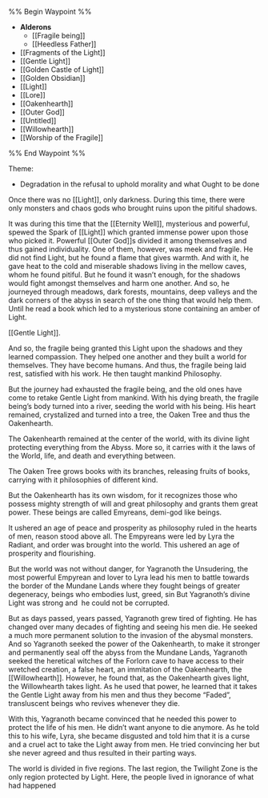 %% Begin Waypoint %%
- **Alderons**
	- [[Fragile being]]
	- [[Heedless Father]]
- [[Fragments of the Light]]
- [[Gentle Light]]
- [[Golden Castle of Light]]
- [[Golden Obsidian]]
- [[Light]]
- [[Lore]]
- [[Oakenhearth]]
- [[Outer God]]
- [[Untitled]]
- [[Willowhearth]]
- [[Worship of the Fragile]]

%% End Waypoint %%

Theme:
- Degradation in the refusal to uphold morality and what Ought to be done

Once there was no [[Light]], only darkness. During this time, there were only monsters and chaos gods who brought ruins upon the pitiful shadows.

It was during this time that the [[Eternity Well]], mysterious and powerful, spewed the Spark of [[Light]] which granted immense power upon those who picked it. Powerful [[Outer God]]s divided it among themselves and thus gained individuality. One of them, however, was meek and fragile. He did not find Light, but he found a flame that gives warmth. And with it, he gave heat to the cold and miserable shadows living in the mellow caves, whom he found pitiful. But he found it wasn’t enough, for the shadows would fight amongst themselves and harm one another. And so, he journeyed through meadows, dark forests, mountains, deep valleys and the dark corners of the abyss in search of the one thing that would help them. Until he read a book which led to a mysterious stone containing an amber of Light.

[[Gentle Light]].

And so, the fragile being granted this Light upon the shadows and they learned compassion. They helped one another and they built a world for themselves. They have become humans. And thus, the fragile being laid rest, satisfied with his work. He then taught mankind Philosophy.

But the journey had exhausted the fragile being, and the old ones have come to retake Gentle Light from mankind. With his dying breath, the fragile being’s body turned into a river, seeding the world with his being. His heart remained, crystalized and turned into a tree, the Oaken Tree and thus the Oakenhearth.

The Oakenhearth remained at the center of the world, with its divine light protecting everything from the Abyss. More so, it carries with it the laws of the World, life, and death and everything between.

The Oaken Tree grows books with its branches, releasing fruits of books, carrying with it philosophies of different kind.

But the Oakenhearth has its own wisdom, for it recognizes those who possess mighty strength of will and great philosophy and grants them great power. These beings are called Emyreans, demi-god like beings.

It ushered an age of peace and prosperity as philosophy ruled in the hearts of men, reason stood above all. The Empyreans were led by Lyra the Radiant, and order was brought into the world. This ushered an age of prosperity and flourishing.

But the world was not without danger, for Yagranoth the Unsudering, the most powerful Empyrean and lover to Lyra lead his men to battle towards the border of the Mundane Lands where they fought beings of greater degeneracy, beings who embodies lust, greed, sin But Yagranoth’s divine Light was strong and  he could not be corrupted.

But as days passed, years passed, Yagranoth grew tired of fighting. He has changed over many decades of fighting and seeing his men die. He seeked a much more permanent solution to the invasion of the abysmal monsters. And so Yagranoth seeked the power of the Oakenhearth, to make it stronger and permanently seal off the abyss from the Mundane Lands, Yagranoth seeked the heretical witches of the Forlorn cave to have access to their wretched creation, a false heart, an immitation of the Oakenhearth, the [[Willowhearth]]. However, he found that, as the Oakenhearth gives light, the Willowhearth takes light. As he used that power, he learned that it takes the Gentle Light away from his men and thus they become “Faded”, transluscent beings who revives whenever they die.

With this, Yagranoth became convinced that he needed this power to protect the life of his men. He didn’t want anyone to die anymore. As he told this to his wife, Lyra, she became disgusted and told him that it is a curse and a cruel act to take the Light away from men. He tried convincing her but she never agreed and thus resulted in their parting ways.

The world is divided in five regions. The last region, the Twilight Zone is the only region protected by Light. Here, the people lived in ignorance of what had happened
